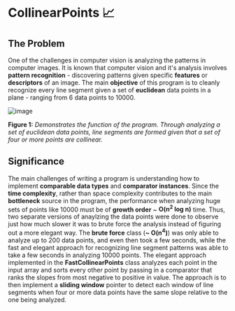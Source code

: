 # CollinearPoints :chart_with_upwards_trend:	

## The Problem
One of the challenges in computer vision is analyzing the patterns in computer images.  It is known that computer vision and it's analysis involves **pattern recognition** - discovering patterns given specific **features** or **descriptors** of an image.  The main **objective** of this program is to cleanly recognize every line segment given a set of **euclidean** data points in a plane - ranging from 6 data points to 10000.

![image](https://user-images.githubusercontent.com/68613171/167939564-4be47e15-85d3-415c-b115-9e2d13da3014.png)

**Figure 1:**  _Demonstrates the function of the program.  Through analyzing a set of euclidean data points, line segments are formed given that a set of four or more points are collinear._

## Significance
The main challenges of writing a program is understanding how to implement **comparable data types** and **comparator instances**.  Since the **time complexity**, rather than space complexity contributes to the main **bottleneck** source in the program, the performance when analyzing huge sets of points like 10000 must be of **growth order** ~ **O(n<sup>2</sup> log n)** time.  Thus, two separate versions of anaylzing the data points were done to observe just how much slower it was to brute force the analysis instead of figuring out a more elegant way.  The **brute force** class (**~ O(n<sup>4</sup>)**) was only able to analyze up to 200 data points, and even then took a few seconds, while the fast and elegant approach for recognizing line segment patterns was able to take a few seconds in analyzing 10000 points.  The elegant approach implemented in the **FastCollinearPoints** class analyzes each point in the input array and sorts every other point by passing in a comparator that ranks the slopes from most negative to positive in value.  The approach is to then implement a **sliding window** pointer to detect each window of line segments when four or more data points have the same slope relative to the one being analyzed.

